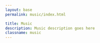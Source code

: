 ```yaml
---
layout: base
permalink: music/index.html

title: Music
description: Music description goes here
classname: music
---
```

<div data-video="Lrle0x_DHBM"></div>
<div data-video="5X-Mrc2l1d0"></div>
<div data-video="ViwtNLUqkMY"></div>

<style>
[data-video] {
  display: grid;
  grid: auto auto / auto;
  max-inline-size: 30rem;
}

[data-video] > iframe {
  block-size: 1px;
  grid-area: 1 / 1;
  inline-size: 100%;
  place-self: center;
  pointer-events: none;
  visibility: hidden;
}

[data-video] > button {
  appearance: none;
  aspect-ratio: 1;
  background-color: #eee;
  block-size: 2.75rem;
  border: none;
  border-radius: 2.75rem;
  cursor: pointer;
  display: grid;
  grid-area: 2 / 1;
  outline: none;
  padding: 0;
  place-content: center;
  place-self: center;
}

[data-video] svg {
  block-size: auto;
  fill: currentColor;
  inline-size: 1.5rem;
  pointer-events: none;
}
</style>

<script>
// Attach a <script> element for the YouTube API.
const script = document.createElement('script');
script.src = 'https://www.youtube.com/iframe_api';
document.body.appendChild(script);

// Get all the custom elment IDs for generating HTML and video objects.
const elements = document.querySelectorAll('[data-video]');
const ids = [...elements].map(element => element.dataset.video);

// Inject elements for <iframe> replacement. The YouTube API doesn't like
// multi-line template literals, hence the multiple lines of innerHTML.
for (const [index, element] of elements.entries()) {
  element.innerHTML = `<div id="${ids[index]}"></div>`;
  element.innerHTML += `
    <button title="Play">
      ${renderIcon('play')}
    </button>
  `;
}

// Save references to all the buttons for updating their labels on click.
const buttons = document.querySelectorAll('[data-video] > button');

// Single listener for all clicks.
const clickHandler = handleClick.bind(this);

// Empty array for saving all the video objects created by the YouTube API.
const videos = [];

/**
 * Makes a new Player for each video, then add a 'click' handler for
 * play/pause control over all videos.
 */
function onYouTubeIframeAPIReady() {
	for (const id of ids) {
		const player = new YT.Player(id, {
      videoId: id,
			events: {
        onReady: onReady,
      },
      playerVars: {
        'controls': 0,
        'enablejsapi': 1,
        'fs': 0,
        'playsinline': 1,
      },
		});
	}

  document.addEventListener('click', clickHandler);
}

/**
 * Saves all the generated video objects on the page for auto-toggling their
 * play/pause state.
 */
function onReady(event) {
  videos.push(event.target);
}

/**
 * Gets the click target and updates the rest of the DOM if a play/pause
 * <button> was clicked.
 */ 
function handleClick(event) {
  const target = event.composedPath()[0];

  if (target.tagName.toLowerCase() !== 'button') return;
  
  const button = target;
  const iframe = button.previousElementSibling || button.nextElementSibling;
  const active = videos.find(video => video.g.id === iframe.id);

  if (button.title === 'Play') {
    videos.forEach(video => video.pauseVideo());
    buttons.forEach(button => {
      button.title = 'Play';
      button.innerHTML = renderIcon('play');
    });
    active.playVideo();
    button.title = 'Pause';
    button.innerHTML = renderIcon('pause');
  } else {
    active.pauseVideo();
    button.title = 'Play';
    button.innerHTML = renderIcon('play');
  }
}

function renderIcon(type) {
  const path = (type === 'play') ? 'M6,3 L6,21 L21,12 Z' : 'M6,4 L6,20 L10,20 L10,4 M14,4 L14,20 L18,20 L18,4';
  
  return `
    <svg aria-hidden="true" viewbox="0 0 24 24">
      <path d="${path}"/>
    </svg>
  `;
}


</script>
